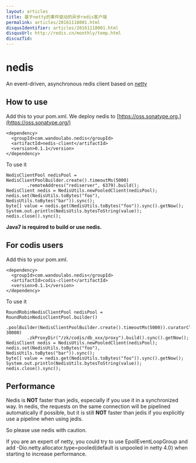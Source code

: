 ```yaml
---
layout: articles
title: 基于netty的事件驱动的异步redis客户端
permalink: articles/20161118001.html
disqusIdentifier: articles/20161118001.html
disqusUrl: http://redis.cn/monthly/temp.html
discuzTid: 
---
```



# nedis

An event-driven, asynchronous redis client based on [netty](http://netty.io/)

## How to use

Add this to your pom.xml. We deploy nedis to [https://oss.sonatype.org.](https://oss.sonatype.org/)

```
<dependency>
  <groupId>com.wandoulabs.nedis</groupId>
  <artifactId>nedis-client</artifactId>
  <version>0.1.1</version>
</dependency>
```

To use it

```
NedisClientPool nedisPool = NedisClientPoolBuilder.create().timeoutMs(5000)
        .remoteAddress("rediserver", 6379).build();
NedisClient nedis = NedisUtils.newPooledClient(nedisPool);
nedis.set(NedisUtils.toBytes("foo"), NedisUtils.toBytes("bar")).sync();
byte[] value = nedis.get(NedisUtils.toBytes("foo")).sync().getNow();
System.out.println(NedisUtils.bytesToString(value));
nedis.close().sync();
```

**Java7 is required to build or use nedis.**

## For codis users

Add this to your pom.xml.

```
<dependency>
  <groupId>com.wandoulabs.nedis</groupId>
  <artifactId>codis-client</artifactId>
  <version>0.1.1</version>
</dependency>
```

To use it

```
RoundRobinNedisClientPool nedisPool = RoundRobinNedisClientPool.builder()
        .poolBuilder(NedisClientPoolBuilder.create().timeoutMs(5000)).curatorClient("zkserver:2181", 30000)
        .zkProxyDir("/zk/codis/db_xxx/proxy").build().sync().getNow();
NedisClient nedis = NedisUtils.newPooledClient(nedisPool);
nedis.set(NedisUtils.toBytes("foo"), NedisUtils.toBytes("bar")).sync();
byte[] value = nedis.get(NedisUtils.toBytes("foo")).sync().getNow();
System.out.println(NedisUtils.bytesToString(value));
nedis.close().sync();
```

## Performance

Nedis is **NOT** faster than jedis, especially if you use it in a synchronized way. In nedis, the requests on the same connection will be pipelined automatically if possible, but it is still **NOT** faster than jedis if you explicitly use a pipeline when using jedis.

So please use nedis with caution.

If you are an expert of netty, you could try to use EpollEventLoopGroup and add -Dio.netty.allocator.type=pooled(default is unpooled in netty 4.0) when starting to increase performance.

